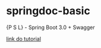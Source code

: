 # springdoc-basic
{P S L} - Spring Boot 3.0 + Swagger

[link do tutorial](https://www.youtube.com/watch?v=Qj-XYeehpz8)
